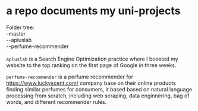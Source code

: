 # a repo documents my uni-projects
Folder tree:\
-master \
--apluslab \
--perfume-recommender \
\
`apluslab` is a Search Engine Optimization practice where I boosted my website to the top ranking on the first page of Google in three weeks.

`perfume-recommender` is a perfume recommender for https://www.luckyscent.com/ company base on their online products finding similar perfumes for consumers, it based based on natural language processing from scratch, including web scraping, data enginnering, bag of words, and different recommender rules.

